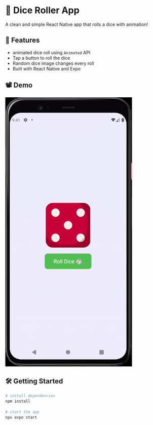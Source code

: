 # 🎲 Dice Roller App

A clean and simple React Native app that rolls a dice with  animation!

## 🚀 Features
- animated dice roll using `Animated` API
- Tap a button to roll the dice
- Random dice image changes every roll
- Built with React Native and Expo

##  📽️ Demo
![Dice Roll Demo](./assets/dice-roller.gif)

## 🛠️ Getting Started

```bash
# install dependencies
npm install

# start the app
npx expo start
 